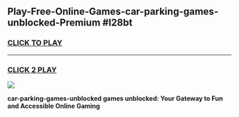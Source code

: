 
## Play-Free-Online-Games-car-parking-games-unblocked-Premium #l28bt
<h3>
<a href="https://premium.freeplayer.one?title=car-parking-games-unblocked&ref=8M">CLICK TO PLAY</a></h3>
<hr>

<h3>
<a href="https://premium.freeplayer.one?title=car-parking-games-unblocked&ref=8M">CLICK 2 PLAY</a>
  
</h3>

<a href="https://premium.freeplayer.one?title=car-parking-games-unblocked&ref=8M"><img src="https://clearcache.store/games.png"></a>


**car-parking-games-unblocked games unblocked: Your Gateway to Fun and Accessible Online Gaming**
